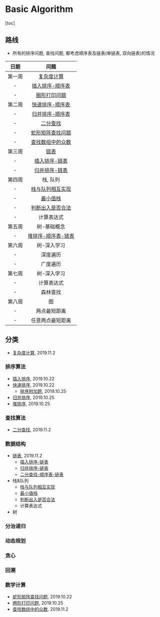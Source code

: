 # Basic Algorithm

[toc]

## 路线

- 所有的排序问题, 查找问题, 都考虑顺序表及链表(单链表, 双向链表)的情况

|日期|问题|
|:----:|:----:|
|第一周|[复杂度计算](./docs/复杂度计算.md)|
|-|[插入排序-顺序表](./docs/插入排序.md)|
|-|[圈形打印问题](./docs/圆形打印问题.md)|
|第二周|[快速排序-顺序表](./docs/快速排序.md)|
|-|[归并排序-顺序表](./docs/归并排序.md)|
|-|[二分查找](./docs/二分查找.md)|
|-|[蛇形矩阵查找问题](./docs/蛇形矩阵查找问题.md)|
|-|[查找数组中的众数](./docs/查找数组中的众数.md)|
|第三周|[链表](./docs/链表.md)|
|-|[插入排序-链表](./docs/插入排序.md)|
|-|[归并排序-链表](./docs/归并排序.md)|
|第四周|栈, 队列|
|-|[栈与队列相互实现](./docs/栈与队列相互实现.md)|
|-|[最小值栈](./docs/最小值栈.md)|
|-|[判断出入是否合法](./docs/判断出入是否合法.md)|
|-|计算表达式|
|第五周|树-基础概念|
|-|[堆排序-顺序表-链表](./docs/堆排序.md)|
|第六周|树-深入学习|
|-|深度遍历|
|-|广度遍历|
|第七周|树-深入学习|
|-|计算表达式|
|-|森林查找|
|第八周|图|
|-|两点最短距离|
|-|任意两点最短距离|

## 分类

- [复杂度计算](./docs/复杂度计算.md), 2019.11.2

### 排序算法

- [插入排序](./docs/插入排序.md), 2019.10.22
- [快速排序](./docs/快速排序.md), 2019.10.22
    - [排序附加题](./docs/快速排序.md), 2019.10.25
- [归并排序](./docs/归并排序.md), 2019.10.25
- [堆排序](./docs/堆排序.md), 2019.10.25

### 查找算法

- [二分查找](./docs/二分查找.md), 2019.11.2

### 数据结构

- [链表](./docs/链表.md), 2019.11.2
    - [插入排序-链表](./docs/插入排序.md)
    - [归并排序-链表](./docs/归并排序.md)
    - [二分查找-顺序表-链表](./docs/二分查找.md)
- 栈&队列
    - [栈与队列相互实现](./docs/栈与队列相互实现.md)
    - [最小值栈](./docs/最小值栈.md)
    - [判断出入是否合法](./docs/判断出入是否合法.md)
    - 计算表达式
- 树

### 分治递归

### 动态规划

### 贪心

### 回溯

### 数学计算

- [蛇形矩阵查找问题](./docs/蛇形矩阵查找问题.md), 2019.10.22
- [圈形打印问题](./docs/圆形打印问题.md), 2019.10.25
- [查找数组中的众数](./docs/查找数组中的众数.md), 2019.11.2


